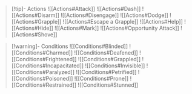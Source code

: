 > [!tip]- Actions
> ![[Actions#Attack]]
> ![[Actions#Dash]]
> ![[Actions#Disarm]]
> ![[Actions#Disengage]]
> ![[Actions#Dodge]]
> ![[Actions#Grapple]]
> ![[Actions#Escape a Grapple]]
> ![[Actions#Help]]
> ![[Actions#Hide]]
> ![[Actions#Mark]]
> ![[Actions#Opportunity Attack]]
> ![[Actions#Shove]]

> [!warning]- Conditions
> ![[Conditions#Blinded]]
> ![[Conditions#Charmed]]
> ![[Conditions#Deafened]]
> ![[Conditions#Frightened]]
> ![[Conditions#Grappled]]
> ![[Conditions#Incapacitated]]
> ![[Conditions#Invisible]]
> ![[Conditions#Paralyzed]]
> ![[Conditions#Petrified]]
> ![[Conditions#Poisoned]]
> ![[Conditions#Prone]]
> ![[Conditions#Restrained]]
> ![[Conditions#Stunned]]

 